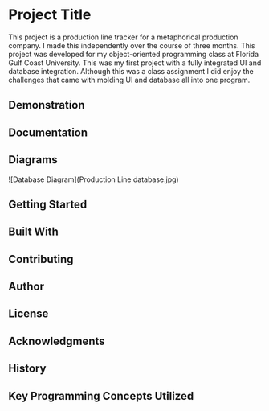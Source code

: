 # Project Title
This project is a production line tracker for a metaphorical production company. I made this independently over the course of three months. This project was developed for my object-oriented programming class at Florida Gulf Coast University. This was my first project with a fully integrated UI and database integration. Although this was a class assignment I did enjoy the challenges that came with molding UI and database all into one program. 

## Demonstration


## Documentation


## Diagrams
![Database Diagram](Production Line database.jpg)

## Getting Started


## Built With


## Contributing


## Author


## License


## Acknowledgments


## History


## Key Programming Concepts Utilized

